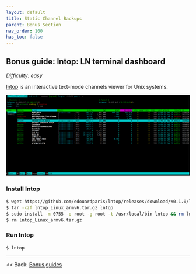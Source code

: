 ```yaml
---
layout: default
title: Static Channel Backups
parent: Bonus Section
nav_order: 100
has_toc: false
---
```

## Bonus guide: lntop: LN terminal dashboard
*Difficulty: easy*

[lntop](https://github.com/edouardparis/lntop) is an interactive text-mode channels viewer for Unix systems.

![lntop](images/74_lntop.png)

### Install lntop

```bash
$ wget https://github.com/edouardparis/lntop/releases/download/v0.1.0/lntop_Linux_armv6.tar.gz
$ tar -xzf lntop_Linux_armv6.tar.gz lntop
$ sudo install -m 0755 -o root -g root -t /usr/local/bin lntop && rm lntop
$ rm lntop_Linux_armv6.tar.gz
```
### Run lntop

```bash
$ lntop
```
------

<< Back: [Bonus guides](raspibolt_60_bonus.md) 

